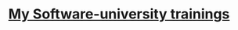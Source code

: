 <h1 style="text-align: center;"><a href="https://softuni.bg/about" target="_blank"> My Software-university trainings</a></h1>
